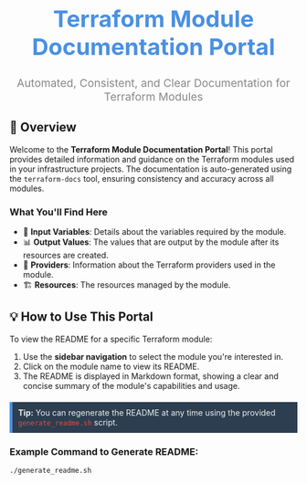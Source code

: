 <div style="text-align: center; margin-top: 20px;">
    <h1 style="font-size: 2.5rem; color: #4A90E2;">Terraform Module Documentation Portal</h1>
    <p style="font-size: 1.2rem; color: #888; transition: color 0.3s;">Automated, Consistent, and Clear Documentation for Terraform Modules</p>
</div>


## 🚀 Overview

Welcome to the **Terraform Module Documentation Portal**! This portal provides detailed information and guidance on the Terraform modules used in your infrastructure projects. The documentation is auto-generated using the `terraform-docs` tool, ensuring consistency and accuracy across all modules.

### What You'll Find Here

- 📄 **Input Variables**: Details about the variables required by the module.
- 📊 **Output Values**: The values that are output by the module after its resources are created.
- 🧰 **Providers**: Information about the Terraform providers used in the module.
- 🏗️ **Resources**: The resources managed by the module.

## 💡 How to Use This Portal

To view the README for a specific Terraform module:

1. Use the **sidebar navigation** to select the module you're interested in.
2. Click on the module name to view its README.
3. The README is displayed in Markdown format, showing a clear and concise summary of the module's capabilities and usage.

<div style="background-color: #2c3e50; border-left: 5px solid #4A90E2; padding: 10px; margin: 20px 0; color: #ecf0f1; transition: background-color 0.3s, color 0.3s;">
    <strong>Tip:</strong> You can regenerate the README at any time using the provided <code style="color: #e74c3c;">generate_readme.sh</code> script.
</div>


### Example Command to Generate README:

```sh
./generate_readme.sh


